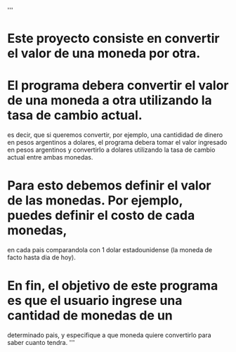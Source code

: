 '''
  # Este proyecto consiste en convertir el valor de una moneda por otra.

  # El programa debera convertir el valor de una moneda a otra utilizando la tasa de cambio actual.
  es decir, que si queremos convertir, por ejemplo, una cantididad de dinero en pesos argentinos a 
  dolares, el programa debera tomar el valor ingresado en pesos argentinos y convertirlo a dolares 
  utilizando la tasa de cambio actual entre ambas monedas.

  # Para esto debemos definir el valor de las monedas. Por ejemplo, puedes definir el costo de cada monedas,
  en cada pais comparandola con 1 dolar estadounidense (la moneda de facto hasta dia de hoy).

  # En fin, el objetivo de este programa es que el usuario ingrese una cantidad de monedas de un 
  determinado pais, y especifique a que moneda quiere convertirlo para saber cuanto tendra.
'''
